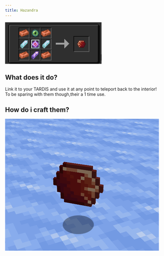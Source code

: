 ```yaml
---
title: Hazandra
---
```


![Image of the hazandra](images/h.png)
## What does it do?

Link it to your TARDIS and use it at any point to teleport back to the interior!
To be sparing with them though,their a 1 time use.

## How do i craft them?

![Recepie of the hazandra](images/hr.png)